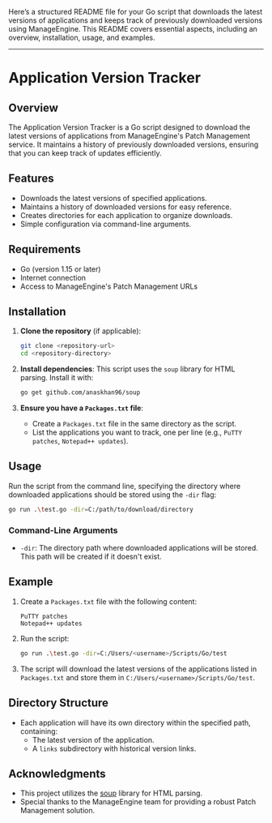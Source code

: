 Here’s a structured README file for your Go script that downloads the latest versions of applications and keeps track of previously downloaded versions using ManageEngine. This README covers essential aspects, including an overview, installation, usage, and examples.

---

# Application Version Tracker

## Overview

The Application Version Tracker is a Go script designed to download the latest versions of applications from ManageEngine's Patch Management service. It maintains a history of previously downloaded versions, ensuring that you can keep track of updates efficiently.

## Features

- Downloads the latest versions of specified applications.
- Maintains a history of downloaded versions for easy reference.
- Creates directories for each application to organize downloads.
- Simple configuration via command-line arguments.

## Requirements

- Go (version 1.15 or later)
- Internet connection
- Access to ManageEngine's Patch Management URLs

## Installation

1. **Clone the repository** (if applicable):
   ```bash
   git clone <repository-url>
   cd <repository-directory>
   ```

2. **Install dependencies**:
   This script uses the `soup` library for HTML parsing. Install it with:
   ```bash
   go get github.com/anaskhan96/soup
   ```

3. **Ensure you have a `Packages.txt` file**:
   - Create a `Packages.txt` file in the same directory as the script.
   - List the applications you want to track, one per line (e.g., `PuTTY patches`, `Notepad++ updates`).

## Usage

Run the script from the command line, specifying the directory where downloaded applications should be stored using the `-dir` flag:

```bash
go run .\test.go -dir=C:/path/to/download/directory
```

### Command-Line Arguments

- `-dir`: The directory path where downloaded applications will be stored. This path will be created if it doesn't exist.

## Example

1. Create a `Packages.txt` file with the following content:
   ```
   PuTTY patches
   Notepad++ updates
   ```

2. Run the script:
   ```bash
   go run .\test.go -dir=C:/Users/<username>/Scripts/Go/test
   ```

3. The script will download the latest versions of the applications listed in `Packages.txt` and store them in `C:/Users/<username>/Scripts/Go/test`.

## Directory Structure

- Each application will have its own directory within the specified path, containing:
  - The latest version of the application.
  - A `links` subdirectory with historical version links.


## Acknowledgments

- This project utilizes the [soup](https://github.com/anaskhan96/soup) library for HTML parsing.
- Special thanks to the ManageEngine team for providing a robust Patch Management solution.
